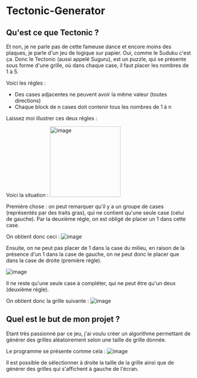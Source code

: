 # Tectonic-Generator

## Qu'est ce que Tectonic ?

Et non, je ne parle pas de cette fameuse dance et encore moins des plaques, je parle d'un jeu de logique sur papier. Oui, comme le Suduku c'est ça. Donc le Tectonic (aussi appelé Suguru), est un puzzle, qui se présente sous forme d'une grille, où dans chaque case, il faut placer les nombres de 1 à 5.

Voici les régles : 
 - Des cases adjacentes ne peuvent avoir la même valeur (toutes directions)
 - Chaque block de n cases doit contenir tous les nombres de 1 à n

Laissez moi illustrer ces deux régles : 

Voici la situation : <img width="192" alt="image" src="https://user-images.githubusercontent.com/83453511/196713560-27283a80-08db-434f-b640-0dcb76bf328c.png">

Première chose : on peut remarquer qu'il y a un groupe de cases (représentés par des traits gras), qui ne contient qu'une seule case (celui de gauche). Par la deuxième régle, on est obligé de placer un 1 dans cette case.

On obtient donc ceci : ![image](https://user-images.githubusercontent.com/83453511/196714730-14f73380-1e4b-4337-94dc-54c127f6b15d.png)

Ensuite, on ne peut pas placer de 1 dans la case du milieu, en raison de la présence d'un 1 dans la case de gauche, on ne peut donc le placer que dans la case de droite (première régle).

![image](https://user-images.githubusercontent.com/83453511/196715232-81bf7d37-337b-4218-a8ee-65f327a7b3b7.png)

Il ne reste qu'une seule case à compléter, qui ne peut être qu'un deux (deuxième régle).

On obtient donc la grille suivante : ![image](https://user-images.githubusercontent.com/83453511/196715551-639b5e95-dde7-4530-af71-01dd730c7be5.png)

## Quel est le but de mon projet ?

Etant très passionné par ce jeu, j'ai voulu créer un algorithme permettant de générer des grilles aléatoirement selon une taille de grille donnée.

Le programme se présente comme cela : 
![image](https://user-images.githubusercontent.com/83453511/196716254-ebc95f7c-66df-4b9f-85fc-c4459599627d.png)

Il est possible de sélectionner à droite la taille de la grille ainsi que de générer des grilles qui s'affichent à gauche de l'écran.
